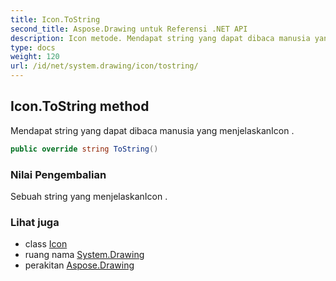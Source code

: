 ```yaml
---
title: Icon.ToString
second_title: Aspose.Drawing untuk Referensi .NET API
description: Icon metode. Mendapat string yang dapat dibaca manusia yang menjelaskanIcon .
type: docs
weight: 120
url: /id/net/system.drawing/icon/tostring/
---
```

## Icon.ToString method

Mendapat string yang dapat dibaca manusia yang menjelaskanIcon .

```csharp
public override string ToString()
```

### Nilai Pengembalian

Sebuah string yang menjelaskanIcon .

### Lihat juga

* class [Icon](../)
* ruang nama [System.Drawing](../../icon/)
* perakitan [Aspose.Drawing](../../../)


